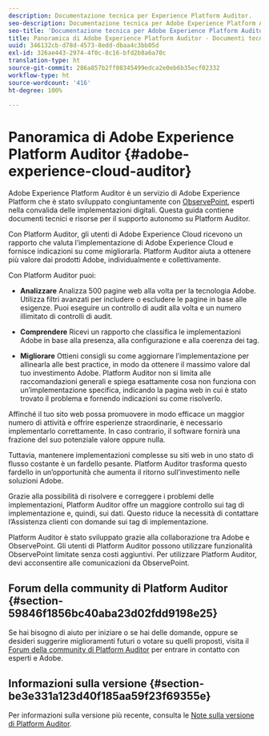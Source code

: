 ```yaml
---
description: Documentazione tecnica per Experience Platform Auditor.
seo-description: Documentazione tecnica per Adobe Experience Platform Auditor.
seo-title: 'Documentazione tecnica per Adobe Experience Platform Auditor '
title: Panoramica di Adobe Experience Platform Auditor - Documenti tecnici
uuid: 346132cb-d78d-4573-8edd-dbaa4c3bb05d
exl-id: 326ae443-2974-4f0c-8c16-bfd2b8a6a70c
translation-type: ht
source-git-commit: 286a857b2ff08345499edca2e0eb6b35ecf02332
workflow-type: ht
source-wordcount: '416'
ht-degree: 100%

---
```


# Panoramica di Adobe Experience Platform Auditor {#adobe-experience-cloud-auditor}

Adobe Experience Platform Auditor è un servizio di Adobe Experience Platform che è stato sviluppato congiuntamente con [ObservePoint](https://www.observepoint.com/), esperti nella convalida delle implementazioni digitali. Questa guida contiene documenti tecnici e risorse per il supporto autonomo su Platform Auditor.

Con Platform Auditor, gli utenti di Adobe Experience Cloud ricevono un rapporto che valuta l’implementazione di Adobe Experience Cloud e fornisce indicazioni su come migliorarla. Platform Auditor aiuta a ottenere più valore dai prodotti Adobe, individualmente e collettivamente.

Con Platform Auditor puoi:

* **Analizzare** Analizza 500 pagine web alla volta per la tecnologia Adobe. Utilizza filtri avanzati per includere o escludere le pagine in base alle esigenze. Puoi eseguire un controllo di audit alla volta e un numero illimitato di controlli di audit.

* **Comprendere** Ricevi un rapporto che classifica le implementazioni Adobe in base alla presenza, alla configurazione e alla coerenza dei tag.

* **Migliorare** Ottieni consigli su come aggiornare l’implementazione per allinearla alle best practice, in modo da ottenere il massimo valore dal tuo investimento Adobe. Platform Auditor non si limita alle raccomandazioni generali e spiega esattamente cosa non funziona con un’implementazione specifica, indicando la pagina web in cui è stato trovato il problema e fornendo indicazioni su come risolverlo.

Affinché il tuo sito web possa promuovere in modo efficace un maggior numero di attività e offrire esperienze straordinarie, è necessario implementarlo correttamente. In caso contrario, il software fornirà una frazione del suo potenziale valore oppure nulla.

Tuttavia, mantenere implementazioni complesse su siti web in uno stato di flusso costante è un fardello pesante. Platform Auditor trasforma questo fardello in un’opportunità che aumenta il ritorno sull’investimento nelle soluzioni Adobe.

Grazie alla possibilità di risolvere e correggere i problemi delle implementazioni, Platform Auditor offre un maggiore controllo sui tag di implementazione e, quindi, sui dati. Questo riduce la necessità di contattare l’Assistenza clienti con domande sui tag di implementazione.

Platform Auditor è stato sviluppato grazie alla collaborazione tra Adobe e ObservePoint. Gli utenti di Platform Auditor possono utilizzare funzionalità ObservePoint limitate senza costi aggiuntivi. Per utilizzare Platform Auditor, devi acconsentire alle comunicazioni da ObservePoint.

## Forum della community di Platform Auditor {#section-59846f1856bc40aba23d02fdd9198e25}

Se hai bisogno di aiuto per iniziare o se hai delle domande, oppure se desideri suggerire miglioramenti futuri o votare su quelli proposti, visita il [Forum della community di Platform Auditor](https://forums.adobe.com/community/experience-cloud/platform/core-services/activation-service/auditor) per entrare in contatto con esperti e Adobe.

## Informazioni sulla versione {#section-be3e331a123d40f185aa59f23f69355e}

Per informazioni sulla versione più recente, consulta le [Note sulla versione di Platform Auditor](release-notes.md).
